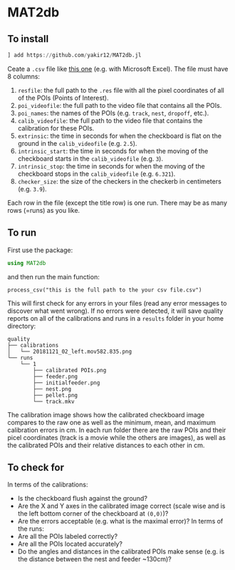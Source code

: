# MAT2db

## To install
```julia
] add https://github.com/yakir12/MAT2db.jl
```

Ceate a `.csv` file like [this one](/example/example.csv) (e.g. with Microsoft Excel). The file must have 8 columns:
1. `resfile`: the full path to the `.res` file with all the pixel coordinates of all of the POIs (Points of Interest).
2. `poi_videofile`: the full path to the video file that contains all the POIs.
3. `poi_names`: the names of the POIs (e.g. `track`, `nest`, `dropoff`, etc.).
4. `calib_videofile`: the full path to the video file that contains the calibration for these POIs.
5. `extrinsic`: the time in seconds for when the checkboard is flat on the ground in the `calib_videofile` (e.g. `2.5`).
6. `intrinsic_start`: the time in seconds for when the moving of the checkboard starts in the `calib_videofile` (e.g. `3`).
7. `intrinsic_stop`: the time in seconds for when the moving of the checkboard stops in the `calib_videofile` (e.g. `6.321`).
8. `checker_size`: the size of the checkers in the checkerb in centimeters (e.g. `3.9`).

Each row in the file (except the title row) is one run. There may be as many rows (=runs) as you like.

## To run 
First use the package:
```julia
using MAT2db
```
and then run the main function:
```
process_csv("this is the full path to the your csv file.csv")
```

This will first check for any errors in your files (read any error messages to discover what went wrong). If no errors were detected, it will save quality reports on all of the calibrations and runs in a `results` folder in your home directory:
```
quality
├── calibrations
│   └── 20181121_02_left.mov582.835.png
└── runs
    └── 1
        ├── calibrated POIs.png
        ├── feeder.png
        ├── initialfeeder.png
        ├── nest.png
        ├── pellet.png
        └── track.mkv
```
The calibration image shows how the calibrated checkboard image compares to the raw one as well as the minimum, mean, and maximum calibration errors in cm.
In each run folder there are the raw POIs and their picel coordinates (track is a movie while the others are images), as well as the calibrated POIs and their relative distances to each other in cm.

## To check for
In terms of the calibrations:
- Is the checkboard flush against the ground?
- Are the X and Y axes in the calibrated image correct (scale wise and is the left bottom corner of the checkboard at `(0,0)`)?
- Are the errors acceptable (e.g. what is the maximal error)?
In terms of the runs:
- Are all the POIs labeled correctly?
- Are all the POIs located accurately?
- Do the angles and distances in the calibrated POIs make sense (e.g. is the distance between the nest and feeder ~130cm)?
